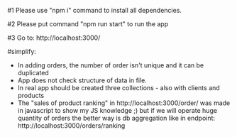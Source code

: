 #1
Please use "npm i" command to install all dependencies.

#2
Please put command "npm run start" to run the app

#3
Go to: http://localhost:3000/

#simplify:
<ul>
<li>In adding orders, the number of order isn't unique and it can be duplicated</li>
<li>App does not check structure of data in file.</li>
<li>In real app should be created three collections - also with clients and products</li>
<li>The "sales of product ranking" in http://localhost:3000/order/ was made in javascript to show my JS knowledge ;) but if we will operate huge quantity of orders the better way is db aggregation like in endpoint: http://localhost:3000/orders/ranking </li>
</ul>
